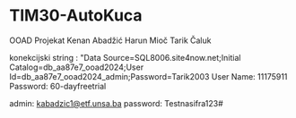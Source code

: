 # TIM30-AutoKuca
OOAD Projekat
Kenan Abadžić 
Harun Mioč
Tarik Čaluk

konekcijski string : "Data Source=SQL8006.site4now.net;Initial Catalog=db_aa87e7_ooad2024;User Id=db_aa87e7_ooad2024_admin;Password=Tarik2003
User Name: 11175911
Password: 60-dayfreetrial

admin: kabadzic1@etf.unsa.ba
password: Testnasifra123#

